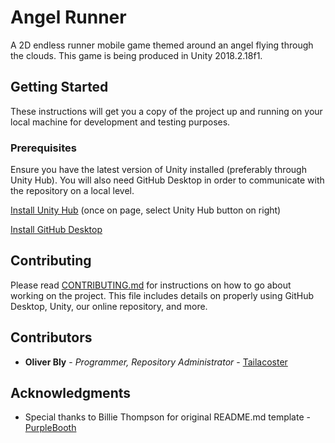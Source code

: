 # Angel Runner
A 2D endless runner mobile game themed around an angel flying through the clouds. This game is being produced in Unity 2018.2.18f1.

## Getting Started

These instructions will get you a copy of the project up and running on your local machine for development and testing purposes. 

### Prerequisites

Ensure you have the latest version of Unity installed (preferably through Unity Hub). You will also need GitHub Desktop in order to communicate with the repository on a local level.

   [Install Unity Hub](https://unity3d.com/get-unity/download) (once on page, select Unity Hub button on right)
   
   [Install GitHub Desktop](https://desktop.github.com/)

## Contributing

Please read [CONTRIBUTING.md](https://github.com/Tailacoster/angel-runner/blob/master/CONTRIBUTING.md) for instructions on how to go about working on the project. This file includes details on properly using GitHub Desktop, Unity, our online repository, and more.

## Contributors

* **Oliver Bly** - *Programmer, Repository Administrator* - [Tailacoster](https://github.com/Tailacoster)

## Acknowledgments

* Special thanks to Billie Thompson for original README.md template - [PurpleBooth](https://github.com/PurpleBooth)
